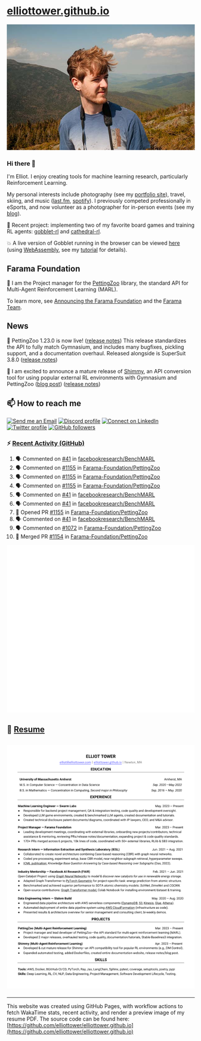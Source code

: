 # [elliottower.github.io](https://github.com/elliottower/elliottower.github.io)

[![A wild Elliot on Mt Washington](https://raw.githubusercontent.com/elliottower/elliottower.github.io/main/src/jpg/DSCF7539-600px.jpg?raw=true)](https://raw.githubusercontent.com/elliottower/elliottower.github.io/main/src/jpg/DSCF7539.jpg?raw=true)

### Hi there 👋

I'm Elliot. I enjoy creating tools for machine learning research, particularly Reinforcement Learning.

My personal interests include photography (see my [portfolio site](https://www.elliottower.com/)), travel, skiing, and music ([last.fm](https://www.last.fm/user/ajsdlfkwer), [spotify](https://open.spotify.com/user/12132818380)). I previously competed professionally in eSports, and now volunteer as a photographer for in-person events (see my [blog](https://www.elliottower.com/stories/?category=events)).

🤖 Recent project: implementing two of my favorite board games and training RL agents: [gobblet-rl](https://github.com/elliottower/gobblet-rl) and [cathedral-rl](https://github.com/elliottower/cathedral-rl). 

💥 A live version of Gobblet running in the browser can be viewed [here](https://elliottower.github.io/gobblet-rl/) (using [WebAssembly](https://webassembly.org/), see my [tutorial](https://github.com/elliottower/gobblet-rl/blob/main/tutorials/WebAssembly/web_assembly.md) for details).

## Farama Foundation

🚀 I am the Project manager for the [PettingZoo](https://github.com/Farama-Foundation/PettingZoo) library, the standard API for Multi-Agent Reinforcement Learning (MARL). 

To learn more, see [Announcing the Farama Foundation](https://farama.org/Announcing-The-Farama-Foundation) and the [Farama Team](https://farama.org/team).

## News

🎉 PettingZoo 1.23.0 is now live! ([release notes](https://github.com/Farama-Foundation/PettingZoo/releases/tag/1.23.0)) This release standardizes the API to fully match Gymnasium, and includes many bugfixes, pickling support, and a documentation overhaul. Released alongside is SuperSuit 3.8.0 ([release notes](https://github.com/Farama-Foundation/SuperSuit/releases/tag/3.8.0)) 

<!-- ![GitHub Release Date](https://img.shields.io/github/release-date/Farama-Foundation/PettingZoo) -->

🎉 I am excited to announce a mature release of [Shimmy](https://github.com/Farama-Foundation/Shimmy), an API conversion tool for using popular external RL environments with Gymnasium and PettingZoo ([blog post](https://farama.org/Announcing-Shimmy)) ([release notes](https://github.com/Farama-Foundation/Shimmy/releases/tag/v1.0.0)) 

## 📫 How to reach me

 [![Send me an Email](https://img.shields.io/badge/email-elliot%40elliottower.com-blue)](mailto:elliot@elliottower.com)
 [![Discord profile](https://img.shields.io/badge/Discord-7289DA?style=flat&logo=discord&logoColor=white)](https://discord.com/users/83091537923145728)
 [![Connect on LinkedIn](https://img.shields.io/badge/--linkedin?label=LinkedIn&logo=LinkedIn&style=social)](https://www.linkedin.com/in/elliot-tower)
 [![Twitter profile](https://img.shields.io/twitter/follow/elliottower?style=social)](https://twitter.com/ElliotTower/)
 [![GitHub followers](https://img.shields.io/github/followers/elliottower?style=social)](https://github.com/elliottower/)

### ⚡ [Recent Activity (GitHub)](https://github.com/elliottower)

<!--START_SECTION:activity-->
1. 🗣 Commented on [#41](https://github.com/facebookresearch/BenchMARL/issues/41#issuecomment-1897406414) in [facebookresearch/BenchMARL](https://github.com/facebookresearch/BenchMARL)
2. 🗣 Commented on [#1155](https://github.com/Farama-Foundation/PettingZoo/pull/1155#issuecomment-1897377965) in [Farama-Foundation/PettingZoo](https://github.com/Farama-Foundation/PettingZoo)
3. 🗣 Commented on [#1155](https://github.com/Farama-Foundation/PettingZoo/pull/1155#issuecomment-1897222347) in [Farama-Foundation/PettingZoo](https://github.com/Farama-Foundation/PettingZoo)
4. 🗣 Commented on [#1155](https://github.com/Farama-Foundation/PettingZoo/pull/1155#issuecomment-1897119203) in [Farama-Foundation/PettingZoo](https://github.com/Farama-Foundation/PettingZoo)
5. 🗣 Commented on [#41](https://github.com/facebookresearch/BenchMARL/issues/41#issuecomment-1896985175) in [facebookresearch/BenchMARL](https://github.com/facebookresearch/BenchMARL)
6. 🗣 Commented on [#41](https://github.com/facebookresearch/BenchMARL/issues/41#issuecomment-1896966377) in [facebookresearch/BenchMARL](https://github.com/facebookresearch/BenchMARL)
7. 💪 Opened PR [#1155](https://github.com/Farama-Foundation/PettingZoo/pull/1155) in [Farama-Foundation/PettingZoo](https://github.com/Farama-Foundation/PettingZoo)
8. 🗣 Commented on [#41](https://github.com/facebookresearch/BenchMARL/issues/41#issuecomment-1896832977) in [facebookresearch/BenchMARL](https://github.com/facebookresearch/BenchMARL)
9. 🗣 Commented on [#1072](https://github.com/Farama-Foundation/PettingZoo/issues/1072#issuecomment-1896798095) in [Farama-Foundation/PettingZoo](https://github.com/Farama-Foundation/PettingZoo)
10. 🎉 Merged PR [#1154](https://github.com/Farama-Foundation/PettingZoo/pull/1154) in [Farama-Foundation/PettingZoo](https://github.com/Farama-Foundation/PettingZoo)
<!--END_SECTION:activity-->


<picture>
  <a href="https://metrics.lecoq.io/insights?user=elliottower">
   <img src="/github-metrics.svg" alt="Metrics">
  </a>
</picture>

## 📄 [Resume](https://elliottower.github.io/src/pdf/resume.pdf)

<!-- PDF-TO-MARKDOWN:START -->
![Page 1](src/png/page1.png "Page 1")
---
<!-- PDF-TO-MARKDOWN:END -->

----

This website was created using GitHub Pages, with workflow actions to fetch WakaTime stats, recent activity, and render a preview image of my resume PDF. The source code can be found here: [https://github.com/elliottower/elliottower.github.io](https://github.com/elliottower/elliottower.github.io)
